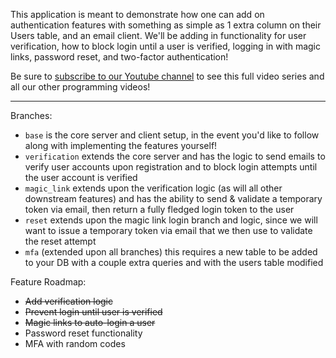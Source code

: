 This application is meant to demonstrate how one can add on authentication features with something as simple as 1 extra column on their Users table, and an email client. We'll be adding in functionality for user verification, how to block login until a user is verified, logging in with magic links, password reset, and two-factor authentication!

Be sure to [subscribe to our Youtube channel](https://www.youtube.com/channel/UCcKFmxtbtdruANq6kX7Hj3Q) to see this full video series and all our other programming videos!

---

Branches:

-   `base` is the core server and client setup, in the event you'd like to follow along with implementing the features yourself!
-   `verification` extends the core server and has the logic to send emails to verify user accounts upon registration and to block login attempts until the user account is verified
-   `magic_link` extends upon the verification logic (as will all other downstream features) and has the ability to send & validate a temporary token via email, then return a fully fledged login token to the user
-   `reset` extends upon the magic link login branch and logic, since we will want to issue a temporary token via email that we then use to validate the reset attempt
-   `mfa` (extended upon all branches) this requires a new table to be added to your DB with a couple extra queries and with the users table modified

Feature Roadmap:

-   ~~Add verification logic~~
-   ~~Prevent login until user is verified~~
-   ~~Magic links to auto-login a user~~
-   Password reset functionality
-   MFA with random codes
